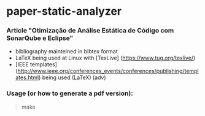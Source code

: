 # paper-static-analyzer

### Article "Otimização de Análise Estática de Código com SonarQube e Eclipse"

- bibliography mainteined in bibtex format
- LaTeX being used at Linux with [TexLive] (https://www.tug.org/texlive/)
- [IEEE templates] (http://www.ieee.org/conferences_events/conferences/publishing/templates.html) being used (LaTeX) (adv)

### Usage (or how to generate a pdf version):

> make


